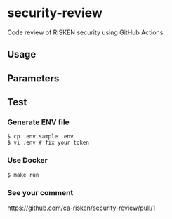 # security-review
Code review of RISKEN security using GitHub Actions.

## Usage

## Parameters

## Test

### Generate ENV file

```shell
$ cp .env.sample .env
$ vi .env # fix your token
```

### Use Docker

```shell
$ make run
```

### See your comment

https://github.com/ca-risken/security-review/pull/1
